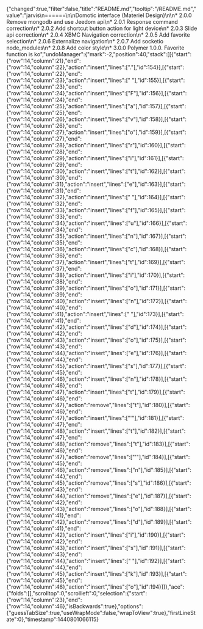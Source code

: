 {"changed":true,"filter":false,"title":"README.md","tooltip":"/README.md","value":"jarvis\n======\n\nDomotic interface (Materiel Design)\n\n* 2.0.0 Remove mongodb and use Jeedom api\n* 2.0.1 Response command correction\n* 2.0.2 Add shortcut button action for light device\n* 2.0.3 Slide api correction\n* 2.0.4 XBMC Navigation correction\n* 2.0.5 Add favorite selection\n* 2.0.6 Externalize navigation\n* 2.0.7 Add socketio node_modules\n* 2.0.8 Add color style\n* 3.0.0 Polymer 1.0.0. Favorite function is ko","undoManager":{"mark":-2,"position":40,"stack":[[{"start":{"row":14,"column":21},"end":{"row":14,"column":22},"action":"insert","lines":["."],"id":154}],[{"start":{"row":14,"column":22},"end":{"row":14,"column":23},"action":"insert","lines":[" "],"id":155}],[{"start":{"row":14,"column":23},"end":{"row":14,"column":24},"action":"insert","lines":["F"],"id":156}],[{"start":{"row":14,"column":24},"end":{"row":14,"column":25},"action":"insert","lines":["a"],"id":157}],[{"start":{"row":14,"column":25},"end":{"row":14,"column":26},"action":"insert","lines":["v"],"id":158}],[{"start":{"row":14,"column":26},"end":{"row":14,"column":27},"action":"insert","lines":["o"],"id":159}],[{"start":{"row":14,"column":27},"end":{"row":14,"column":28},"action":"insert","lines":["r"],"id":160}],[{"start":{"row":14,"column":28},"end":{"row":14,"column":29},"action":"insert","lines":["i"],"id":161}],[{"start":{"row":14,"column":29},"end":{"row":14,"column":30},"action":"insert","lines":["t"],"id":162}],[{"start":{"row":14,"column":30},"end":{"row":14,"column":31},"action":"insert","lines":["e"],"id":163}],[{"start":{"row":14,"column":31},"end":{"row":14,"column":32},"action":"insert","lines":[" "],"id":164}],[{"start":{"row":14,"column":32},"end":{"row":14,"column":33},"action":"insert","lines":["f"],"id":165}],[{"start":{"row":14,"column":33},"end":{"row":14,"column":34},"action":"insert","lines":["u"],"id":166}],[{"start":{"row":14,"column":34},"end":{"row":14,"column":35},"action":"insert","lines":["n"],"id":167}],[{"start":{"row":14,"column":35},"end":{"row":14,"column":36},"action":"insert","lines":["c"],"id":168}],[{"start":{"row":14,"column":36},"end":{"row":14,"column":37},"action":"insert","lines":["t"],"id":169}],[{"start":{"row":14,"column":37},"end":{"row":14,"column":38},"action":"insert","lines":["i"],"id":170}],[{"start":{"row":14,"column":38},"end":{"row":14,"column":39},"action":"insert","lines":["o"],"id":171}],[{"start":{"row":14,"column":39},"end":{"row":14,"column":40},"action":"insert","lines":["n"],"id":172}],[{"start":{"row":14,"column":40},"end":{"row":14,"column":41},"action":"insert","lines":[" "],"id":173}],[{"start":{"row":14,"column":41},"end":{"row":14,"column":42},"action":"insert","lines":["d"],"id":174}],[{"start":{"row":14,"column":42},"end":{"row":14,"column":43},"action":"insert","lines":["o"],"id":175}],[{"start":{"row":14,"column":43},"end":{"row":14,"column":44},"action":"insert","lines":["e"],"id":176}],[{"start":{"row":14,"column":44},"end":{"row":14,"column":45},"action":"insert","lines":["s"],"id":177}],[{"start":{"row":14,"column":45},"end":{"row":14,"column":46},"action":"insert","lines":["n"],"id":178}],[{"start":{"row":14,"column":46},"end":{"row":14,"column":47},"action":"insert","lines":["t"],"id":179}],[{"start":{"row":14,"column":46},"end":{"row":14,"column":47},"action":"remove","lines":["t"],"id":180}],[{"start":{"row":14,"column":46},"end":{"row":14,"column":47},"action":"insert","lines":["'"],"id":181}],[{"start":{"row":14,"column":47},"end":{"row":14,"column":48},"action":"insert","lines":["t"],"id":182}],[{"start":{"row":14,"column":47},"end":{"row":14,"column":48},"action":"remove","lines":["t"],"id":183}],[{"start":{"row":14,"column":46},"end":{"row":14,"column":47},"action":"remove","lines":["'"],"id":184}],[{"start":{"row":14,"column":45},"end":{"row":14,"column":46},"action":"remove","lines":["n"],"id":185}],[{"start":{"row":14,"column":44},"end":{"row":14,"column":45},"action":"remove","lines":["s"],"id":186}],[{"start":{"row":14,"column":43},"end":{"row":14,"column":44},"action":"remove","lines":["e"],"id":187}],[{"start":{"row":14,"column":42},"end":{"row":14,"column":43},"action":"remove","lines":["o"],"id":188}],[{"start":{"row":14,"column":41},"end":{"row":14,"column":42},"action":"remove","lines":["d"],"id":189}],[{"start":{"row":14,"column":41},"end":{"row":14,"column":42},"action":"insert","lines":["i"],"id":190}],[{"start":{"row":14,"column":42},"end":{"row":14,"column":43},"action":"insert","lines":["s"],"id":191}],[{"start":{"row":14,"column":43},"end":{"row":14,"column":44},"action":"insert","lines":[" "],"id":192}],[{"start":{"row":14,"column":44},"end":{"row":14,"column":45},"action":"insert","lines":["k"],"id":193}],[{"start":{"row":14,"column":45},"end":{"row":14,"column":46},"action":"insert","lines":["o"],"id":194}]]},"ace":{"folds":[],"scrolltop":0,"scrollleft":0,"selection":{"start":{"row":14,"column":23},"end":{"row":14,"column":46},"isBackwards":true},"options":{"guessTabSize":true,"useWrapMode":false,"wrapToView":true},"firstLineState":0},"timestamp":1440801066115}